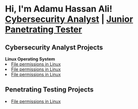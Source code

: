 # <h1>Hi, I'm Adamu Hassan Ali! <br/><a href="https://github.com/AdamuHassanAli">Cybersecurity Analyst</a> | <a href="https://www.linkedin.com/in/adamu-ali-a632b4202//">Junior Panetrating Tester</a>

<h2>Cybersecurity Analyst Projects</h2>
<b>Linux Operating System</b>
<a href="https://github.com/AdamuHassanAli/File-permissions-in-Linux/"><li>File permissions in Linux</li></a>
<a href="#"><li>File permissions in Linux</li></a>
<a href="#"><li>File permissions in Linux</li></a>

<h2>Penetrating Testing Projects</h2>
<a href="#"><li>File permissions in Linux</li></a>


[twitter]: <a href="https://x.com/AdamuHassanADK/">
[linkedin]: <a href="https://www.linkedin.com/in/adamu-ali-a632b4202/">
